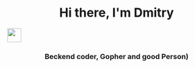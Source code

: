 <h1 align="center">Hi there, I'm Dmitry </h1>
<img src="https://github.com/blackcater/blackcater/raw/main/images/Hi.gif" height="32"/>
<h3 align="center">Beckend coder, Gopher and good Person)</h3>
